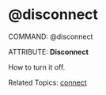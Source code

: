 # @disconnect

COMMAND: @disconnect

ATTRIBUTE: **Disconnect**

How to turn it off.

Related Topics: [connect](./helpdoc.disconnect.md)
